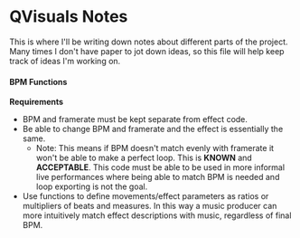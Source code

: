 # QVisuals Notes

This is where I'll be writing down notes about different parts of the project.
Many times I don't have paper to jot down ideas, so this file will help keep
track of ideas I'm working on.

#### BPM Functions

**Requirements**

- BPM and framerate must be kept separate from effect code.
- Be able to change BPM and framerate and the effect is essentially the same.
  - Note: This means if BPM doesn't match evenly with framerate it won't be
    able to make a perfect loop. This is **KNOWN** and **ACCEPTABLE**.
    This code must be able to be used in more informal live performances where
    being able to match BPM is needed and loop exporting is not the goal.
- Use functions to define movements/effect parameters as ratios or multipliers
  of beats and measures. In this way a music producer can more intuitively
  match effect descriptions with music, regardless of final BPM.